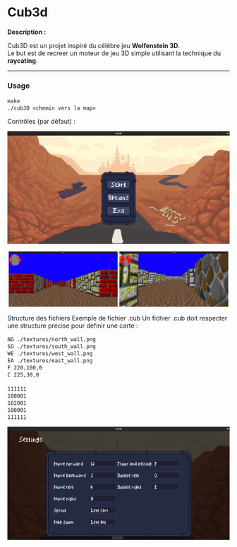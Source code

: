 # Cub3d

**Description :**

Cub3D est un projet inspiré du célèbre jeu **Wolfenstein 3D**.  
Le but est de recreer un moteur de jeu 3D simple utilisant la technique du **raycating**.

---

### **Usage**
```
make
./cub3D <chemin vers la map>
```
Contrôles (par défaut) :

![menu](img/menu.png)

<p align="center">
  <img src="img/screen1.png" alt="screen1" width="49%">
  <img src="img/screen2.png" alt="screen2" width="49%">
</p>

Structure des fichiers
Exemple de fichier .cub
Un fichier .cub doit respecter une structure précise pour définir une carte :

```
NO ./textures/north_wall.png
SO ./textures/south_wall.png
WE ./textures/west_wall.png
EA ./textures/east_wall.png
F 220,100,0
C 225,30,0

111111
100001
102001
100001
111111
```
![settings](img/settings.png)
